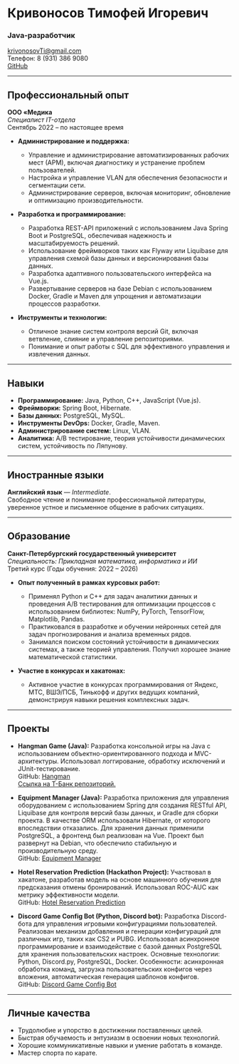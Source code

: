 # Кривоносов Тимофей Игоревич

### Java-разработчик

[krivonosovTi@gmail.com](mailto:krivonosovTi@gmail.com)  
Телефон: 8 (931) 386 9080  
[GitHub](https://github.com/krivonosovti)

---

## Профессиональный опыт

**ООО «Медика**  
*Специалист IT-отдела*  
Сентябрь 2022 – по настоящее время  

- **Администрирование и поддержка:**
  - Управление и администрирование автоматизированных рабочих мест (АРМ), включая диагностику и устранение проблем пользователей.
  - Настройка и управление VLAN для обеспечения безопасности и сегментации сети.
  - Администрирование серверов, включая мониторинг, обновление и оптимизацию производительности.

- **Разработка и программирование:**
  - Разработка REST-API приложений с использованием Java Spring Boot и PostgreSQL, обеспечивая надежность и масштабируемость решений.
  - Использование фреймворков таких как Flyway или Liquibase для управления схемой базы данных и версионирования базы данных.
  - Разработка адаптивного пользовательского интерфейса на Vue.js.
  - Развертывание серверов на базе Debian с использованием Docker, Gradle и Maven для упрощения и автоматизации процессов разработки.

- **Инструменты и технологии:**
  - Отличное знание систем контроля версий Git, включая ветвление, слияние и управление репозиториями.
  - Понимание и опыт работы с SQL для эффективного управления и извлечения данных.

---

## Навыки

- **Программирование:** Java, Python, C++, JavaScript (Vue.js).
- **Фреймворки:** Spring Boot, Hibernate.
- **Базы данных:** PostgreSQL, MySQL.
- **Инструменты DevOps:** Docker, Gradle, Maven.
- **Администрирование систем:** Linux, VLAN.
- **Аналитика:** A/B тестирование, теория устойчивости динамических систем, устойчивость по Ляпунову.

---

## Иностранные языки

**Английский язык** — *Intermediate*.  
Свободное чтение и понимание профессиональной литературы, уверенное устное и письменное общение в рабочих ситуациях.

---

## Образование

**Санкт-Петербургский государственный университет**  
*Специальность: Прикладная математика, информатика и ИИ*  
Третий курс (Годы обучения: 2022 – 2026)

- **Опыт полученный в рамках курсовых работ:**
  - Применял Python и C++ для задач аналитики данных и проведения A/B тестирования для оптимизации процессов с использованием библиотек: NumPy, PyTorch, TensorFlow, Matplotlib, Pandas.
  - Практиковался в разработке и обучении нейронных сетей для задач прогнозирования и анализа временных рядов.
  - Занимался поиском состояний устойчивости в динамических системах, а также теорией управления. Получил хорошее знание математической статистики. 

- **Участие в конкурсах и хакатонах:**
  - Активное участие в конкурсах программирования от Яндекс, МТС, ВШЭ/ПСБ, Тинькофф и других ведущих компаний, демонстрируя навыки решения комплексных задач.

---

## Проекты

- **Hangman Game (Java):** Разработка консольной игры на Java с использованием объектно-ориентированного подхода и MVC-архитектуры. Использовал логгирование, обработку исключений и JUnit-тестирование.  
  GitHub: [Hangman](https://github.com/krivonosovti/hangman/tree/main/backend_academy_2024_project_1-java-krivonosovti)  
  [Ссылка на Т-Банк репозиторий.](https://github.com/central-university-dev/backend_academy_2024_project_1-java-krivonosovti)

- **Equipment Manager (Java):** Разработка приложения для управления оборудованием с использованием Spring для создания RESTful API, Liquibase для контроля версий базы данных, и Gradle для сборки проекта. В качестве ORM использовали Hibernate, от которого впоследствии отказались. Для хранения данных применили PostgreSQL, а фронтенд был реализован на Vue. Проект был развернут на Debian, что обеспечило стабильную и производительную среду.  
  GitHub: [Equipment Manager](https://github.com/krivonosovti/equipment_manager)

- **Hotel Reservation Prediction (Hackathon Project):** Участвовал в хакатоне, разработав модель на основе машинного обучения для предсказания отмены бронирований. Использовал ROC-AUC как метрику эффективности модели.  
  GitHub: [Hotel Reservation Prediction](https://colab.research.google.com/drive/1czFaqTUJUGFOxHlsUnGtUNuUnKGD17qK?usp=sharing)

- **Discord Game Config Bot (Python, Discord bot):** Разработка Discord-бота для управления игровыми конфигурациями пользователей. Реализован механизм добавления и генерации конфигураций для различных игр, таких как CS2 и PUBG. Использовал асинхронное программирование и взаимодействие с базой данных PostgreSQL для хранения пользовательских настроек. Основные технологии: Python, Discord.py, PostgreSQL, Docker. Особенности: асинхронная обработка команд, загрузка пользовательских конфигов через вложения, автоматическая генерация шаблонов конфигов.  
  GitHub: [Discord Game Config Bot](https://github.com/krivonosovti/DiscordBot_GameCFG)

---

## Личные качества

- Трудолюбие и упорство в достижении поставленных целей.
- Быстрая обучаемость и энтузиазм в освоении новых технологий.
- Хорошие коммуникативные навыки и умение работать в команде.
- Мастер спорта по карате.
